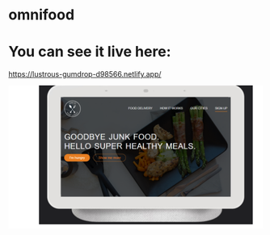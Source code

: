 # omnifood

# You can see it live here:
https://lustrous-gumdrop-d98566.netlify.app/



<img src="https://github.com/Alexandra2888/omnifood/blob/main/omnifood.jpg" alt="omnifood"/>
